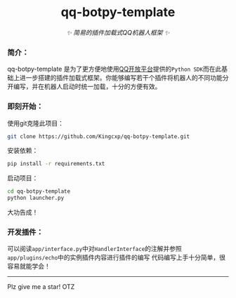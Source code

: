 <div align="center">

# qq-botpy-template
_✨ 简易的插件加载式QQ机器人框架 ✨_

</div>

### 简介：
qq-botpy-template 是为了更方便地使用[QQ开放平台](https://q.qq.com/)提供的`Python SDK`而在此基础上进一步搭建的插件加载式框架。你能够编写若干个插件将机器人的不同功能分开编写，并在机器人启动时统一加载，十分的方便有效。

### 即刻开始：
使用git克隆此项目：
```sh
git clone https://github.com/Kingcxp/qq-botpy-template.git
```
安装依赖：
```sh
pip install -r requirements.txt
```
启动项目：
```sh
cd qq-botpy-template
python launcher.py
```
大功告成！

### 开发插件：
可以阅读`app/interface.py`中对`HandlerInterface`的注解并参照`app/plugins/echo`中的实例插件内容进行插件的编写
代码编写上手十分简单，很容易就能学会！

----

Plz give me a star! OTZ